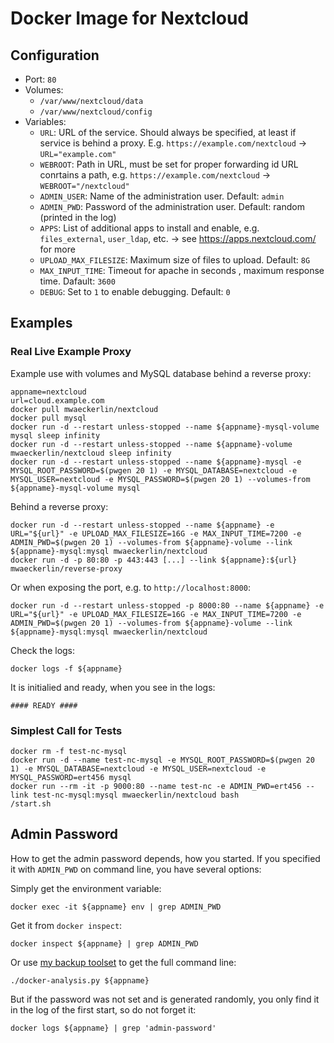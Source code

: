 Docker Image for Nextcloud
==========================

Configuration
-------------

 - Port: `80`
 - Volumes:
    - `/var/www/nextcloud/data`
    - `/var/www/nextcloud/config`
 - Variables:
    - `URL`: URL of the service. Should always be specified, at least if service is behind a proxy. E.g. `https://example.com/nextcloud` → `URL="example.com"`
    - `WEBROOT`: Path in URL, must be set for proper forwarding id URL conrtains a path, e.g. `https://example.com/nextcloud` → `WEBROOT="/nextcloud"`
    - `ADMIN_USER`: Name of the administration user. Default: `admin`
    - `ADMIN_PWD`: Password of the administration user. Default: random (printed in the log)
    - `APPS`: List of additional apps to install and enable, e.g. `files_external`, `user_ldap`, etc. → see https://apps.nextcloud.com/ for more
    - `UPLOAD_MAX_FILESIZE`: Maximum size of files to upload. Default: `8G`
    - `MAX_INPUT_TIME`: Timeout for apache in seconds , maximum response time. Dafault: `3600`
    - `DEBUG`: Set to `1` to enable debugging. Default: `0`

Examples
--------

### Real Live Example Proxy ###

Example use with volumes and MySQL database behind a reverse proxy:

    appname=nextcloud
    url=cloud.example.com
    docker pull mwaeckerlin/nextcloud
    docker pull mysql
    docker run -d --restart unless-stopped --name ${appname}-mysql-volume mysql sleep infinity
    docker run -d --restart unless-stopped --name ${appname}-volume mwaeckerlin/nextcloud sleep infinity
    docker run -d --restart unless-stopped --name ${appname}-mysql -e MYSQL_ROOT_PASSWORD=$(pwgen 20 1) -e MYSQL_DATABASE=nextcloud -e MYSQL_USER=nextcloud -e MYSQL_PASSWORD=$(pwgen 20 1) --volumes-from ${appname}-mysql-volume mysql

Behind a reverse proxy:

    docker run -d --restart unless-stopped --name ${appname} -e URL="${url}" -e UPLOAD_MAX_FILESIZE=16G -e MAX_INPUT_TIME=7200 -e ADMIN_PWD=$(pwgen 20 1) --volumes-from ${appname}-volume --link ${appname}-mysql:mysql mwaeckerlin/nextcloud
    docker run -d -p 80:80 -p 443:443 [...] --link ${appname}:${url} mwaeckerlin/reverse-proxy

Or when exposing the port, e.g. to `http://localhost:8000`:

    docker run -d --restart unless-stopped -p 8000:80 --name ${appname} -e URL="${url}" -e UPLOAD_MAX_FILESIZE=16G -e MAX_INPUT_TIME=7200 -e ADMIN_PWD=$(pwgen 20 1) --volumes-from ${appname}-volume --link ${appname}-mysql:mysql mwaeckerlin/nextcloud

Check the logs:

    docker logs -f ${appname}

It is initialied and ready, when you see in the logs:

```
#### READY ####
```

### Simplest Call for Tests ###

    docker rm -f test-nc-mysql
    docker run -d --name test-nc-mysql -e MYSQL_ROOT_PASSWORD=$(pwgen 20 1) -e MYSQL_DATABASE=nextcloud -e MYSQL_USER=nextcloud -e MYSQL_PASSWORD=ert456 mysql
    docker run --rm -it -p 9000:80 --name test-nc -e ADMIN_PWD=ert456 --link test-nc-mysql:mysql mwaeckerlin/nextcloud bash
    /start.sh

Admin Password
--------------

How to get the admin password depends, how you started. If you specified it with `ADMIN_PWD` on command line, you have several options:

Simply get the environment variable:

    docker exec -it ${appname} env | grep ADMIN_PWD

Get it from `docker inspect`:

    docker inspect ${appname} | grep ADMIN_PWD


Or use [my backup toolset](https://github.com/mwaeckerlin/docker-backup) to get the full command line:

    ./docker-analysis.py ${appname}

But if the password was not set and is generated randomly, you only find it in the log of the first start, so do not forget it:

    docker logs ${appname} | grep 'admin-password'
